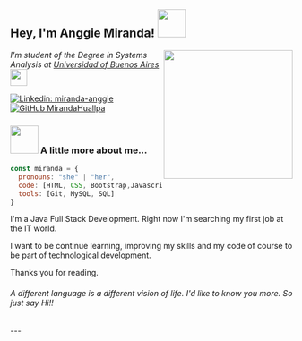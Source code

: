 <!--
**MirandaHuallpa/MirandaHuallpa** is a ✨ _special_ ✨ repository because its `README.md` (this file) appears on your GitHub profile.
-->
<h2> Hey, I'm Anggie Miranda! <img src="https://media.giphy.com/media/mGcNjsfWAjY5AEZNw6/giphy.gif" width="50"></h2>

<img align='right' src="https://media.giphy.com/media/ieyl9zmCjO4b4t6qoY/giphy.gif" width="230">
<p><em>I'm student of the Degree in Systems Analysis at <a href="http://www.fi.uba.ar/">Universidad of Buenos Aires</a><img src="https://media.giphy.com/media/fYSnHlufseco8Fh93Z/giphy.gif" width="30"></br
<img src="https://media.giphy.com/media/WUlplcMpOCEmTGBtBW/giphy.gif" width="30"> 
</em></p>

[![Linkedin: miranda-anggie](https://img.shields.io/badge/in-miranda--anggie-blue)](https://www.linkedin.com/in/miranda-anggie/)
[![GitHub MirandaHuallpa](https://img.shields.io/github/followers/MirandaHuallpa?label=follow&style=social)](https://github.com/MirandaHuallpa)


### <img src="https://media.giphy.com/media/VgCDAzcKvsR6OM0uWg/giphy.gif" width="50"> A little more about me...  

```javascript
const miranda = {
  pronouns: "she" | "her",
  code: [HTML, CSS, Bootstrap,Javascript, Python , C, Java],
  tools: [Git, MySQL, SQL]
}
```
I'm a Java Full Stack Development. Right now I'm searching my first job at the IT world. 

I want to be continue learning, improving my skills and my code of course to be part of technological development.

Thanks you for reading. 

<h6> A different language is a different vision of life. 
I'd like to know you more. So just say Hi!! </h6>
---

